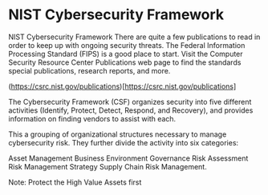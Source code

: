 # NIST Cybersecurity Framework


NIST Cybersecurity Framework
There are quite a few publications to read in order to keep up with ongoing security threats. The Federal Information Processing Standard (FIPS) is a good place to start. Visit the Computer Security Resource Center Publications web page to find the standards special publications, research reports, and more.



(https://csrc.nist.gov/publications)[https://csrc.nist.gov/publications]


The Cybersecurity Framework (CSF) organizes security into five different activities (Identify, Protect, Detect, Respond, and Recovery), and provides information on finding vendors to assist with each.


This a grouping of organizational structures necessary to manage cybersecurity risk. They further divide the activity into six categories:

Asset Management
Business Environment
Governance
Risk Assessment
Risk Management Strategy
Supply Chain Risk Management.


Note: Protect the High Value Assets first 